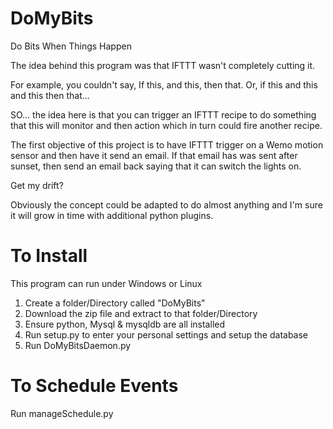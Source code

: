 DoMyBits
========

Do Bits When Things Happen

The idea behind this program was that IFTTT wasn't completely cutting it.

For example, you couldn't say, If this, and this, then that. Or, if this and this and this then that...

SO... the idea here is that you can trigger an IFTTT recipe to do something that this will monitor and then action which in turn could fire another recipe. 

The first objective of this project is to have IFTTT trigger on a Wemo motion sensor and then have it send an email. If that email has was sent after sunset, then send an email back saying that it can switch the lights on.

Get my drift?

Obviously the concept could be adapted to do almost anything and I'm sure it will grow in time with additional python plugins.

To Install
==========

This program can run under Windows or Linux

1. Create a folder/Directory called "DoMyBits"
2. Download the zip file and extract to that folder/Directory
3. Ensure python, Mysql & mysqldb are all installed
3. Run setup.py to enter your personal settings and setup the database
4. Run DoMyBitsDaemon.py

To Schedule Events
==================

Run manageSchedule.py